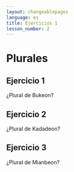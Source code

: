 ```yaml
---
layout: changeablepages
language: es
title: Ejercicios 1
lesson_number: 2
---
```


# Plurales

## Ejercicio 1
¿Plural de Bukeon?
<div id="exerciseContainer1"></div>

## Ejercicio 2
¿Plural de Kadadeon?
<div id="exerciseContainer2"></div>

## Ejercicio 3
¿Plural de Mianbeon?
<div id="exerciseContainer3"></div>

<link rel="stylesheet" href="custom-styles.css">

<script src="exercise.js"></script>
<script>
    document.addEventListener('DOMContentLoaded', function() {
        const language = '{{ page.language }}'; // Obtener el idioma del front matter

        // Ejercicio 1
        generateExercise(
            'exerciseContainer1',
            'Buk__eon',
            's',
            ['r', 's', 'us'],
            language
        );

        // Ejercicio 2
        generateExercise(
            'exerciseContainer2',
            'Kadad__eon',
            'r',
            ['us', 's', 'r'],
            language
        );

        // Ejercicio 3
        generateExercise(
            'exerciseContainer3',
            'Mianb__eon',
            'r',
            ['s', 'r', 'us'],
            language
        );
    });
</script>

